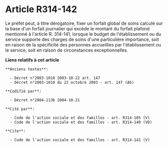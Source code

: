 # Article R314-142

Le préfet peut, à titre dérogatoire, fixer un forfait global de soins calculé sur la base d'un forfait journalier qui excède
le montant du forfait plafond mentionné à l'article R. 314-141, lorsque le budget de l'établissement ou du service supporte
des charges de soins d'une particulière importance, soit en raison de la spécificité des personnes accueillies par
l'établissement ou le service, soit en raison de circonstances exceptionnelles.

**Liens relatifs à cet article**

	**Anciens textes**:

	  - Décret n°2003-1010 2003-10-22 art. 147
	  - Décret n°2003-1010 du 22 octobre 2003 - art. 147 (Ab)

	**Codifié par**:

	  - Décret n°2004-1136 2004-10-21

	**Cité par**:

	  - Code de l'action sociale et des familles - art. R314-105 (V)
	  - Code de l'action sociale et des familles - art. R314-140 (VD)

	**Cite**:

	  - Code de l'action sociale et des familles - art. R314-141 (V)
